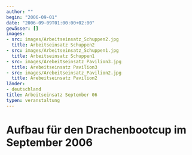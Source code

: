```yaml
---
author: ""
begin: "2006-09-01"
date: "2006-09-09T01:00:00+02:00"
gewässer: []
images:
- src: images/Arbeitseinsatz_Schuppen2.jpg
  title: Arbeitseinsatz Schuppen2
- src: images/Arbeitseinsatz_Schuppen1.jpg
  title: Arbeitseinsatz Schuppen1
- src: images/Arebeitseinsatz_Pavilion3.jpg
  title: Arebeitseinsatz Pavilion3
- src: images/Arebeitseinsatz_Pavilion2.jpg
  title: Arebeitseinsatz Pavilion2
länder: 
- deutschland
title: Arbeitseinsatz September 06
typen: veranstaltung
---
```




# Aufbau für den Drachenbootcup im September 2006



